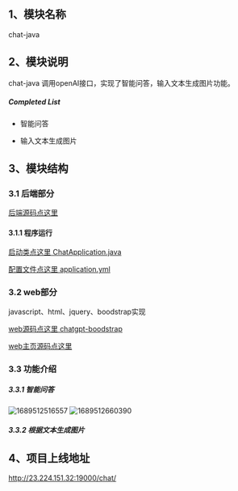 ## 1、模块名称

chat-java

## 2、模块说明

chat-java 调用openAI接口，实现了智能问答，输入文本生成图片功能。

##### Completed List

- 智能问答

- 输入文本生成图片

## 3、模块结构

### 3.1 后端部分

[后端源码点这里](https://github.com/zcg1011713962/spring-cloud-system/tree/master/chat-java) 

#### 3.1.1 程序运行

[启动类点这里 ChatApplication.java ](https://github.com/zcg1011713962/spring-cloud-system/blob/master/chat-java/chat-runtime/src/main/java/org/cloud/ChatApplication.java)

[配置文件点这里 application.yml](https://github.com/zcg1011713962/spring-cloud-system/blob/master/chat-java/chat-runtime/src/main/resources/application.yml)

### 3.2 web部分 

javascript、html、jquery、boodstrap实现

[web源码点这里 chatgpt-boodstrap]( https://github.com/zcg1011713962/chatgpt-boodstrap)

[web主页源码点这里](https://github.com/zcg1011713962/chatgpt-boodstrap/blob/master/chat.html) 

### 3.3 功能介绍

##### 3.3.1 智能问答
![1689512516557](https://github.com/zcg1011713962/spring-cloud-system/blob/master/assets/1689512516557.jpg)
![1689512660390](https://github.com/zcg1011713962/spring-cloud-system/blob/master/assets/1689512660390.png)

##### 3.3.2 根据文本生成图片



## 4、项目上线地址
http://23.224.151.32:19000/chat/
